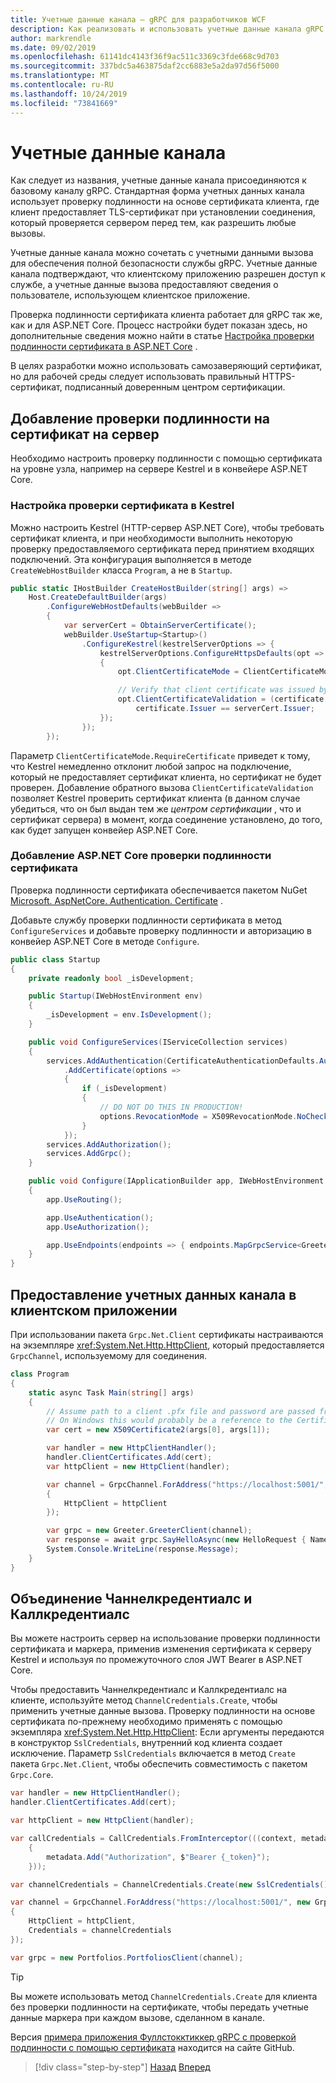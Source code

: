 ```yaml
---
title: Учетные данные канала — gRPC для разработчиков WCF
description: Как реализовать и использовать учетные данные канала gRPC в ASP.NET Core 3,0.
author: markrendle
ms.date: 09/02/2019
ms.openlocfilehash: 61141dc4143f36f9ac511c3369c3fde668c9d703
ms.sourcegitcommit: 337bdc5a463875daf2cc6883e5a2da97d56f5000
ms.translationtype: MT
ms.contentlocale: ru-RU
ms.lasthandoff: 10/24/2019
ms.locfileid: "73841669"
---
```

# <a name="channel-credentials"></a>Учетные данные канала

Как следует из названия, учетные данные канала присоединяются к базовому каналу gRPC. Стандартная форма учетных данных канала использует проверку подлинности на основе сертификата клиента, где клиент предоставляет TLS-сертификат при установлении соединения, который проверяется сервером перед тем, как разрешить любые вызовы.

Учетные данные канала можно сочетать с учетными данными вызова для обеспечения полной безопасности службы gRPC. Учетные данные канала подтверждают, что клиентскому приложению разрешен доступ к службе, а учетные данные вызова предоставляют сведения о пользователе, использующем клиентское приложение.

Проверка подлинности сертификата клиента работает для gRPC так же, как и для ASP.NET Core. Процесс настройки будет показан здесь, но дополнительные сведения можно найти в статье [Настройка проверки подлинности сертификата в ASP.NET Core](https://docs.microsoft.com/aspnet/core/security/authentication/certauth?view=aspnetcore-3.0) .

В целях разработки можно использовать самозаверяющий сертификат, но для рабочей среды следует использовать правильный HTTPS-сертификат, подписанный доверенным центром сертификации.

## <a name="adding-certificate-authentication-to-the-server"></a>Добавление проверки подлинности на сертификат на сервер

Необходимо настроить проверку подлинности с помощью сертификата на уровне узла, например на сервере Kestrel и в конвейере ASP.NET Core.

### <a name="configuring-certificate-validation-on-kestrel"></a>Настройка проверки сертификата в Kestrel

Можно настроить Kestrel (HTTP-сервер ASP.NET Core), чтобы требовать сертификат клиента, и при необходимости выполнить некоторую проверку предоставляемого сертификата перед принятием входящих подключений. Эта конфигурация выполняется в методе `CreateWebHostBuilder` класса `Program`, а не в `Startup`.

```csharp
public static IHostBuilder CreateHostBuilder(string[] args) =>
    Host.CreateDefaultBuilder(args)
        .ConfigureWebHostDefaults(webBuilder =>
        {
            var serverCert = ObtainServerCertificate();
            webBuilder.UseStartup<Startup>()
                .ConfigureKestrel(kestrelServerOptions => {
                    kestrelServerOptions.ConfigureHttpsDefaults(opt =>
                    {
                        opt.ClientCertificateMode = ClientCertificateMode.RequireCertificate;

                        // Verify that client certificate was issued by same CA as server certificate
                        opt.ClientCertificateValidation = (certificate, chain, errors) =>
                            certificate.Issuer == serverCert.Issuer;
                    });
                });
        });

```

Параметр `ClientCertificateMode.RequireCertificate` приведет к тому, что Kestrel немедленно отклонит любой запрос на подключение, который не предоставляет сертификат клиента, но сертификат не будет проверен. Добавление обратного вызова `ClientCertificateValidation` позволяет Kestrel проверить сертификат клиента (в данном случае убедиться, что он был выдан тем же *центром сертификации* , что и сертификат сервера) в момент, когда соединение установлено, до того, как будет запущен конвейер ASP.NET Core.

### <a name="adding-aspnet-core-certificate-authentication"></a>Добавление ASP.NET Core проверки подлинности сертификата

Проверка подлинности сертификата обеспечивается пакетом NuGet [Microsoft. AspNetCore. Authentication. Certificate](https://www.nuget.org/packages/Microsoft.AspNetCore.Authentication.Certificate) .

Добавьте службу проверки подлинности сертификата в метод `ConfigureServices` и добавьте проверку подлинности и авторизацию в конвейер ASP.NET Core в методе `Configure`.

```csharp
public class Startup
{
    private readonly bool _isDevelopment;

    public Startup(IWebHostEnvironment env)
    {
        _isDevelopment = env.IsDevelopment();
    }

    public void ConfigureServices(IServiceCollection services)
    {
        services.AddAuthentication(CertificateAuthenticationDefaults.AuthenticationScheme)
            .AddCertificate(options =>
            {
                if (_isDevelopment)
                {
                    // DO NOT DO THIS IN PRODUCTION!
                    options.RevocationMode = X509RevocationMode.NoCheck;
                }
            });
        services.AddAuthorization();
        services.AddGrpc();
    }

    public void Configure(IApplicationBuilder app, IWebHostEnvironment env)
    {
        app.UseRouting();

        app.UseAuthentication();
        app.UseAuthorization();

        app.UseEndpoints(endpoints => { endpoints.MapGrpcService<GreeterService>(); });
    }
}
```

## <a name="providing-channel-credentials-in-the-client-application"></a>Предоставление учетных данных канала в клиентском приложении

При использовании пакета `Grpc.Net.Client` сертификаты настраиваются на экземпляре <xref:System.Net.Http.HttpClient>, который предоставляется `GrpcChannel`, используемому для соединения.

```csharp
class Program
{
    static async Task Main(string[] args)
    {
        // Assume path to a client .pfx file and password are passed from command line
        // On Windows this would probably be a reference to the Certificate Store
        var cert = new X509Certificate2(args[0], args[1]);

        var handler = new HttpClientHandler();
        handler.ClientCertificates.Add(cert);
        var httpClient = new HttpClient(handler);

        var channel = GrpcChannel.ForAddress("https://localhost:5001/", new GrpcChannelOptions
        {
            HttpClient = httpClient
        });

        var grpc = new Greeter.GreeterClient(channel);
        var response = await grpc.SayHelloAsync(new HelloRequest { Name = "Bob" });
        System.Console.WriteLine(response.Message);
    }
}
```

## <a name="combining-channelcredentials-and-callcredentials"></a>Объединение Чаннелкредентиалс и Каллкредентиалс

Вы можете настроить сервер на использование проверки подлинности сертификата и маркера, применив изменения сертификата к серверу Kestrel и используя по промежуточного слоя JWT Bearer в ASP.NET Core.

Чтобы предоставить Чаннелкредентиалс и Каллкредентиалс на клиенте, используйте метод `ChannelCredentials.Create`, чтобы применить учетные данные вызова. Проверку подлинности на основе сертификата по-прежнему необходимо применять с помощью экземпляра <xref:System.Net.Http.HttpClient>: Если аргументы передаются в конструктор `SslCredentials`, внутренний код клиента создает исключение. Параметр `SslCredentials` включается в метод `Create` пакета `Grpc.Net.Client`, чтобы обеспечить совместимость с пакетом `Grpc.Core`.

```csharp
var handler = new HttpClientHandler();
handler.ClientCertificates.Add(cert);

var httpClient = new HttpClient(handler);

var callCredentials = CallCredentials.FromInterceptor(((context, metadata) =>
    {
        metadata.Add("Authorization", $"Bearer {_token}");
    }));

var channelCredentials = ChannelCredentials.Create(new SslCredentials(), callCredentials);

var channel = GrpcChannel.ForAddress("https://localhost:5001/", new GrpcChannelOptions
{
    HttpClient = httpClient,
    Credentials = channelCredentials
});

var grpc = new Portfolios.PortfoliosClient(channel);
```

> [!TIP]
> Вы можете использовать метод `ChannelCredentials.Create` для клиента без проверки подлинности на сертификате, чтобы передать учетные данные маркера при каждом вызове, сделанном в канале.

Версия [примера приложения Фуллстокктиккер gRPC с проверкой подлинности с помощью сертификата](https://github.com/dotnet-architecture/grpc-for-wcf-developers/tree/master/FullStockTickerSample/grpc/FullStockTickerAuth/FullStockTicker) находится на сайте GitHub.

>[!div class="step-by-step"]
>[Назад](call-credentials.md)
>[Вперед](encryption.md)
